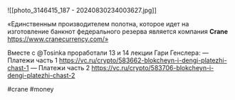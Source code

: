 
![[photo_3146415_187 - 20240830234003627.jpg]]

«Единственным производителем полотна, которое идет на изготовление банкнот федерального резерва является компания **Crane** https://www.cranecurrency.com/»

Вместе с @Tosinka проработали 13 и 14 лекции Гари Генслера:
— Платежи часть 1 https://vc.ru/crypto/583662-blokcheyn-i-dengi-platezhi-chast-1
— Платежи часть 2 https://vc.ru/crypto/583706-blokcheyn-i-dengi-platezhi-chast-2

#crane #money 